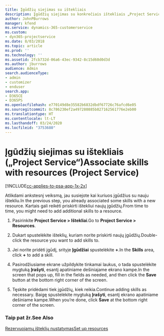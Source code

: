 ```yaml
---
title: Įgūdžių siejimas su ištekliais
description: Įgūdžių siejimas su konkrečiais ištekliais „Project Service“
author: JohnPBurrows
manager: kfend
ms.service: dynamics-365-customerservice
ms.custom:
- dyn365-projectservice
ms.date: 8/03/2018
ms.topic: article
ms.prod: ''
ms.technology: ''
ms.assetid: 2fcb732d-06a6-43ec-9342-8c15d60d0d3d
ms.author: jburrows
audience: Admin
search.audienceType:
- admin
- customizer
- enduser
search.app:
- D365CE
- D365PS
ms.openlocfilehash: e770149d8e35582b6832dbdf67726c76afcd6e05
ms.sourcegitcommit: 8c786230ef2a497280885b827162561776e2eb00
ms.translationtype: HT
ms.contentlocale: lt-LT
ms.lasthandoff: 03/24/2020
ms.locfileid: "3753680"
---
```

# <a name="associate-skills-with-resources-project-service"></a><span data-ttu-id="fafb8-103">Įgūdžių siejimas su ištekliais („Project Service“)</span><span class="sxs-lookup"><span data-stu-id="fafb8-103">Associate skills with resources (Project Service)</span></span>

[!INCLUDE[cc-applies-to-psa-app-1x-2x](../includes/cc-applies-to-psa-app-1x-2x.md)]

<span data-ttu-id="fafb8-104">Atlikdami ankstesnį veiksmą, jau susiejote kai kuriuos įgūdžius su nauju ištekliu.</span><span class="sxs-lookup"><span data-stu-id="fafb8-104">In the previous step, you already associated some skills with  a new resource.</span></span> <span data-ttu-id="fafb8-105">Kartais gali reikėti priskirti ištekliui naujų įgūdžių.</span><span class="sxs-lookup"><span data-stu-id="fafb8-105">From time to time, you might need to add additional skills to a resource.</span></span>  
  
1.  <span data-ttu-id="fafb8-106">Pasirinkite **Project Service > Ištekliai**.</span><span class="sxs-lookup"><span data-stu-id="fafb8-106">Go to **Project Service > Resources**.</span></span>  
  
2.  <span data-ttu-id="fafb8-107">Dukart spustelėkite išteklių, kuriam norite priskirti naujų įgūdžių.</span><span class="sxs-lookup"><span data-stu-id="fafb8-107">Double-click the resource you want to add skills to.</span></span>  
  
3.  <span data-ttu-id="fafb8-108">Jei norite pridėti įgūdį, srityje **Įgūdžiai** spustelėkite **+**.</span><span class="sxs-lookup"><span data-stu-id="fafb8-108">In the **Skills** area, click **+** to add a skill.</span></span>  
  
4.  <span data-ttu-id="fafb8-109">Pasirodžiusiame ekrane užpildykite tinkamai laukus, o tada spustelėkite mygtuką **Įrašyti**, esantį apatiniame dešiniajame ekrano kampe.</span><span class="sxs-lookup"><span data-stu-id="fafb8-109">In the screen that pops up, fill in the fields as needed, and then click the **Save** button at the bottom right corner of the screen.</span></span>  
  
5.  <span data-ttu-id="fafb8-110">Tęskite pridėdami tiek įgūdžių, kiek reikia.</span><span class="sxs-lookup"><span data-stu-id="fafb8-110">Continue adding skills as necessary.</span></span> <span data-ttu-id="fafb8-111">Baigę spustelėkite mygtuką **Įrašyti**, esantį ekrano apatiniame dešiniame kampe.</span><span class="sxs-lookup"><span data-stu-id="fafb8-111">When you’re done, click **Save** at the bottom right corner of the screen.</span></span>  
  
### <a name="see-also"></a><span data-ttu-id="fafb8-112">Taip pat žr.</span><span class="sxs-lookup"><span data-stu-id="fafb8-112">See Also</span></span>  
 [<span data-ttu-id="fafb8-113">Rezervuojamų išteklių nustatymas</span><span class="sxs-lookup"><span data-stu-id="fafb8-113">Set up resources</span></span>](../project-service/set-up-resources.md)
